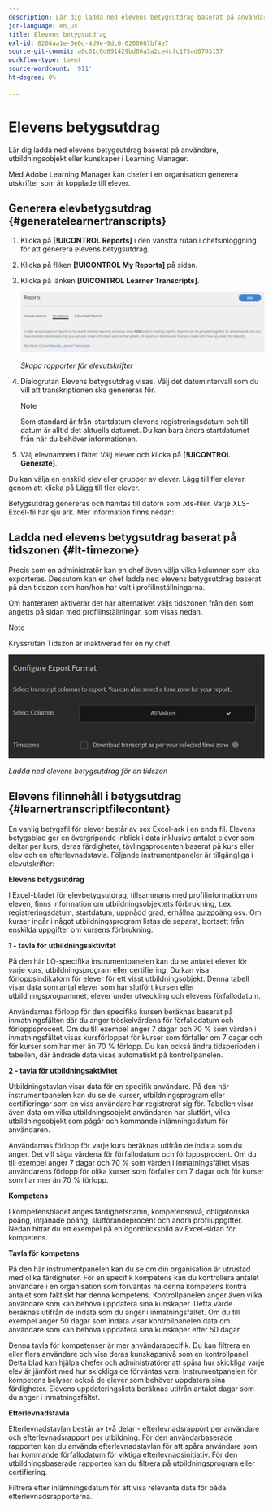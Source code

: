 ```yaml
---
description: Lär dig ladda ned elevens betygsutdrag baserat på användare, utbildningsobjekt eller kunskaper i Learning Manager.
jcr-language: en_us
title: Elevens betygsutdrag
exl-id: 8204aa1e-0e0d-4d9e-9dc0-6260667bf4e7
source-git-commit: a0c01c0d691429bd66a3a2ce4cfc175ad0703157
workflow-type: tm+mt
source-wordcount: '911'
ht-degree: 0%

---
```


# Elevens betygsutdrag

Lär dig ladda ned elevens betygsutdrag baserat på användare, utbildningsobjekt eller kunskaper i Learning Manager.

Med Adobe Learning Manager kan chefer i en organisation generera utskrifter som är kopplade till elever.

## Generera elevbetygsutdrag {#generatelearnertranscripts}

1. Klicka på **[!UICONTROL Reports]** i den vänstra rutan i chefsinloggning för att generera elevens betygsutdrag.
1. Klicka på fliken **[!UICONTROL My Reports]** på sidan.
1. Klicka på länken **[!UICONTROL Learner Transcripts]**.

   ![](assets/learner-transcripts.png)

   *Skapa rapporter för elevutskrifter*

1. Dialogrutan Elevens betygsutdrag visas. Välj det datumintervall som du vill att transkriptionen ska genereras för.

   >[!NOTE]
   >
   >Som standard är från-startdatum elevens registreringsdatum och till-datum är alltid det aktuella datumet. Du kan bara ändra startdatumet från när du behöver informationen.

1. Välj elevnamnen i fältet Välj elever och klicka på **[!UICONTROL Generate]**.

Du kan välja en enskild elev eller grupper av elever. Lägg till fler elever genom att klicka på Lägg till fler elever.

Betygsutdrag genereras och hämtas till datorn som .xls-filer. Varje XLS-Excel-fil har sju ark. Mer information finns nedan:

## Ladda ned elevens betygsutdrag baserat på tidszonen {#lt-timezone}

Precis som en administratör kan en chef även välja vilka kolumner som ska exporteras. Dessutom kan en chef ladda ned elevens betygsutdrag baserat på den tidszon som han/hon har valt i profilinställningarna.

Om hanteraren aktiverar det här alternativet väljs tidszonen från den som angetts på sidan med profilinställningar, som visas nedan.

>[!NOTE]
>
>Kryssrutan Tidszon är inaktiverad för en ny chef.

![](assets/image030.png)

*Ladda ned elevens betygsutdrag för en tidszon*

## Elevens filinnehåll i betygsutdrag {#learnertranscriptfilecontent}

En vanlig betygsfil för elever består av sex Excel-ark i en enda fil. Elevens betygsblad ger en övergripande inblick i data inklusive antalet elever som deltar per kurs, deras färdigheter, tävlingsprocenten baserat på kurs eller elev och en efterlevnadstavla. Följande instrumentpaneler är tillgängliga i elevutskrifter:

**Elevens betygsutdrag**

I Excel-bladet för elevbetygsutdrag, tillsammans med profilinformation om eleven, finns information om utbildningsobjektets förbrukning, t.ex. registreringsdatum, startdatum, uppnådd grad, erhållna quizpoäng osv. Om kurser ingår i något utbildningsprogram listas de separat, bortsett från enskilda uppgifter om kursens förbrukning.

**1 - tavla för utbildningsaktivitet**

På den här LO-specifika instrumentpanelen kan du se antalet elever för varje kurs, utbildningsprogram eller certifiering. Du kan visa förloppsindikatorn för elever för ett visst utbildningsobjekt. Denna tabell visar data som antal elever som har slutfört kursen eller utbildningsprogrammet, elever under utveckling och elevens förfallodatum.

Användarnas förlopp för den specifika kursen beräknas baserat på inmatningsfälten där du anger tröskelvärdena för förfallodatum och förloppsprocent. Om du till exempel anger 7 dagar och 70 % som värden i inmatningsfältet visas kursförloppet för kurser som förfaller om 7 dagar och för kurser som har mer än 70 % förlopp. Du kan också ändra tidsperioden i tabellen, där ändrade data visas automatiskt på kontrollpanelen.

**2 - tavla för utbildningsaktivitet**

Utbildningstavlan visar data för en specifik användare. På den här instrumentpanelen kan du se de kurser, utbildningsprogram eller certifieringar som en viss användare har registrerat sig för. Tabellen visar även data om vilka utbildningsobjekt användaren har slutfört, vilka utbildningsobjekt som pågår och kommande inlämningsdatum för användaren.

Användarnas förlopp för varje kurs beräknas utifrån de indata som du anger. Det vill säga värdena för förfallodatum och förloppsprocent. Om du till exempel anger 7 dagar och 70 % som värden i inmatningsfältet visas användarens förlopp för olika kurser som förfaller om 7 dagar och för kurser som har mer än 70 % förlopp.

**Kompetens**

I kompetensbladet anges färdighetsnamn, kompetensnivå, obligatoriska poäng, intjänade poäng, slutförandeprocent och andra profiluppgifter. Nedan hittar du ett exempel på en ögonblicksbild av Excel-sidan för kompetens.

**Tavla för kompetens**

På den här instrumentpanelen kan du se om din organisation är utrustad med olika färdigheter. För en specifik kompetens kan du kontrollera antalet användare i en organisation som förväntas ha denna kompetens kontra antalet som faktiskt har denna kompetens. Kontrollpanelen anger även vilka användare som kan behöva uppdatera sina kunskaper. Detta värde beräknas utifrån de indata som du anger i inmatningsfältet. Om du till exempel anger 50 dagar som indata visar kontrollpanelen data om användare som kan behöva uppdatera sina kunskaper efter 50 dagar.

Denna tavla för kompetenser är mer användarspecifik. Du kan filtrera en eller flera användare och visa deras kunskapsnivå som en kontrollpanel. Detta blad kan hjälpa chefer och administratörer att spåra hur skickliga varje elev är jämfört med hur skickliga de förväntas vara. Instrumentpanelen för kompetens belyser också de elever som behöver uppdatera sina färdigheter. Elevens uppdateringslista beräknas utifrån antalet dagar som du anger i inmatningsfältet.

**Efterlevnadstavla**

Efterlevnadstavlan består av två delar - efterlevnadsrapport per användare och efterlevnadsrapport per utbildning. För den användarbaserade rapporten kan du använda efterlevnadstavlan för att spåra användare som har kommande förfallodatum för viktiga efterlevnadsinitiativ. För den utbildningsbaserade rapporten kan du filtrera på utbildningsprogram eller certifiering.

Filtrera efter inlämningsdatum för att visa relevanta data för båda efterlevnadsrapporterna.
